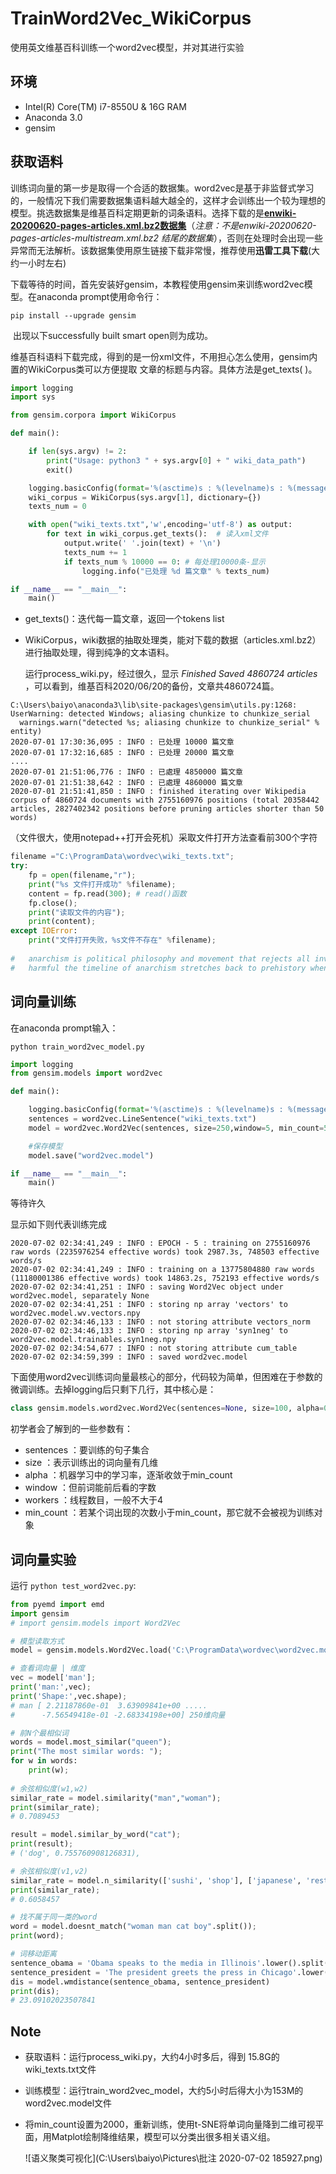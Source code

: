 # TrainWord2Vec_WikiCorpus
使用英文维基百科训练一个word2vec模型，并对其进行实验
## 环境
- Intel(R) Core(TM) i7-8550U & 16G RAM
- Anaconda 3.0
- gensim

## 获取语料

​	训练词向量的第一步是取得一个合适的数据集。word2vec是基于非监督式学习的，一般情况下我们需要数据集语料越大越全的，这样才会训练出一个较为理想的模型。挑选数据集是维基百科定期更新的词条语料。
​	选择下载的是[**enwiki-20200620-pages-articles.xml.bz2数据集**](https://dumps.wikimedia.org/enwiki/)（*注意：不是enwiki-20200620-pages-articles-multistream.xml.bz2 结尾的数据集*），否则在处理时会出现一些异常而无法解析。该数据集使用原生链接下载非常慢，推荐使用**迅雷工具下载**(大约一小时左右)

​	下载等待的时间，首先安装好gensim，本教程使用gensim来训练word2vec模型。在anaconda prompt使用命令行：
```
pip install --upgrade gensim
```
​	出现以下successfully built smart open则为成功。



​	维基百科语料下载完成，得到的是一份xml文件，不用担心怎么使用，gensim内置的WikiCorpus类可以方便提取
文章的标题与内容。具体方法是get_texts( )。

```python
import logging
import sys

from gensim.corpora import WikiCorpus

def main():

    if len(sys.argv) != 2:
        print("Usage: python3 " + sys.argv[0] + " wiki_data_path")
        exit()

    logging.basicConfig(format='%(asctime)s : %(levelname)s : %(message)s', level=logging.INFO)
    wiki_corpus = WikiCorpus(sys.argv[1], dictionary={})
    texts_num = 0

    with open("wiki_texts.txt",'w',encoding='utf-8') as output:
        for text in wiki_corpus.get_texts():  # 读入xml文件
            output.write(' '.join(text) + '\n')
            texts_num += 1
            if texts_num % 10000 == 0: # 每处理10000条-显示
                logging.info("已处理 %d 篇文章" % texts_num)

if __name__ == "__main__":
    main()

```

- get_texts()：迭代每一篇文章，返回一个tokens list
- WikiCorpus，wiki数据的抽取处理类，能对下载的数据（articles.xml.bz2）进行抽取处理，得到纯净的文本语料。


  运行process_wiki.py，经过很久，显示 *Finished Saved 4860724 articles* ，可以看到，维基百科2020/06/20的备份，文章共4860724篇。

```
C:\Users\baiyo\anaconda3\lib\site-packages\gensim\utils.py:1268: UserWarning: detected Windows; aliasing chunkize to chunkize_serial
  warnings.warn("detected %s; aliasing chunkize to chunkize_serial" % entity)
2020-07-01 17:30:36,095 : INFO : 已处理 10000 篇文章
2020-07-01 17:32:16,685 : INFO : 已处理 20000 篇文章
....
2020-07-01 21:51:06,776 : INFO : 已處理 4850000 篇文章
2020-07-01 21:51:38,642 : INFO : 已處理 4860000 篇文章
2020-07-01 21:51:41,850 : INFO : finished iterating over Wikipedia corpus of 4860724 documents with 2755160976 positions (total 20358442 articles, 2827402342 positions before pruning articles shorter than 50 words)
```

（文件很大，使用notepad++打开会死机）采取文件打开方法查看前300个字符

```python
filename ="C:\ProgramData\wordvec\wiki_texts.txt";
try:
	fp = open(filename,"r");
	print("%s 文件打开成功" %filename);
	content = fp.read(300); # read()函数
	fp.close();
	print("读取文件的内容");
	print(content);
except IOError:
	print("文件打开失败，%s文件不存在" %filename);
    
#	anarchism is political philosophy and movement that rejects all involuntary coercive forms of hierarchy #  it radically calls for the abolition of the state which it holds to be undesirable unnecessary and     
#   harmful the timeline of anarchism stretches back to prehistory when humans lived in anarchistic s
```

## 词向量训练

在anaconda prompt输入：

 `python train_word2vec_model.py`

```python
import logging
from gensim.models import word2vec

def main():

    logging.basicConfig(format='%(asctime)s : %(levelname)s : %(message)s', level=logging.INFO)
    sentences = word2vec.LineSentence("wiki_texts.txt")
    model = word2vec.Word2Vec(sentences, size=250,window=5, min_count=5,workers=multiprocessing.cpu_count())

    #保存模型
    model.save("word2vec.model")

if __name__ == "__main__":
    main()
```

等待许久

显示如下则代表训练完成

```
2020-07-02 02:34:41,249 : INFO : EPOCH - 5 : training on 2755160976 raw words (2235976254 effective words) took 2987.3s, 748503 effective words/s
2020-07-02 02:34:41,249 : INFO : training on a 13775804880 raw words (11180001386 effective words) took 14863.2s, 752193 effective words/s
2020-07-02 02:34:41,251 : INFO : saving Word2Vec object under word2vec.model, separately None
2020-07-02 02:34:41,251 : INFO : storing np array 'vectors' to word2vec.model.wv.vectors.npy
2020-07-02 02:34:46,133 : INFO : not storing attribute vectors_norm
2020-07-02 02:34:46,133 : INFO : storing np array 'syn1neg' to word2vec.model.trainables.syn1neg.npy
2020-07-02 02:34:54,677 : INFO : not storing attribute cum_table
2020-07-02 02:34:59,399 : INFO : saved word2vec.model
```

下面使用word2vec训练词向量最核心的部分，代码较为简单，但困难在于参数的微调训练。去掉logging后只剩下几行，其中核心是：

```python
class gensim.models.word2vec.Word2Vec(sentences=None, size=100, alpha=0.025, window=5, min_count=5, max_vocab_size=None, sample=0.001, seed=1, workers=3, min_alpha=0.0001, sg=0, hs=0, negative=5, cbow_mean=1, hashfxn=<built-in function hash>, iter=5, null_word=0, trim_rule=None, sorted_vocab=1, batch_words=10000)
```
初学者会了解到的一些参数有：
- sentences ：要训练的句子集合
- size ：表示训练出的词向量有几维
- alpha ：机器学习中的学习率，逐渐收敛于min_count
- window ：但前词能前后看的字数
- workers ：线程数目，一般不大于4
- min_count ：若某个词出现的次数小于min_count，那它就不会被视为训练对象

## 词向量实验

运行 `python test_word2vec.py`:

```python
from pyemd import emd
import gensim
# import gensim.models import Word2Vec

# 模型读取方式
model = gensim.models.Word2Vec.load('C:\ProgramData\wordvec\word2vec.model');

# 查看词向量 | 维度
vec = model['man'];
print('man:',vec);
print('Shape:',vec.shape);
# man [ 2.21187860e-01  3.63909841e+00 ..... 
#      -7.56549418e-01 -2.68334198e+00] 250维向量

# 前N个最相似词
words = model.most_similar("queen");
print("The most similar words: ");
for w in words:
    print(w);
    
# 余弦相似度(w1,w2)
similar_rate = model.similarity("man","woman");
print(similar_rate);  
# 0.7089453

result = model.similar_by_word("cat");
print(result);
# ('dog', 0.755760908126831),

# 余弦相似度(v1,v2)
similar_rate = model.n_similarity(['sushi', 'shop'], ['japanese', 'restaurant']);
print(similar_rate);  
# 0.6058457

# 找不属于同一类的word
word = model.doesnt_match("woman man cat boy".split());
print(word);

# 词移动距离
sentence_obama = 'Obama speaks to the media in Illinois'.lower().split()
sentence_president = 'The president greets the press in Chicago'.lower().split()
dis = model.wmdistance(sentence_obama, sentence_president)
print(dis); 
# 23.09102023507841

```

## Note

- 获取语料：运行process_wiki.py，大约4小时多后，得到 15.8G的wiki_texts.txt文件

- 训练模型：运行train_word2vec_model，大约5小时后得大小为153M的word2vec.model文件

- 将min_count设置为2000，重新训练，使用t-SNE将单词向量降到二维可视平面，用Matplot绘制降维结果，模型可以分类出很多相关语义组。

  ![语义聚类可视化](C:\Users\baiyo\Pictures\批注 2020-07-02 185927.png)